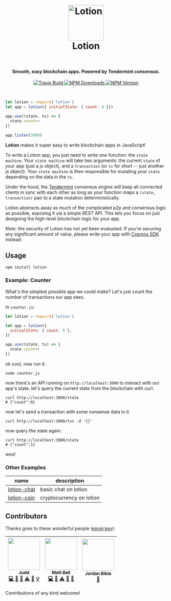 <h1 align="center">
  <br>
  <a href="https://github.com/keppel/lotion"><img src="https://user-images.githubusercontent.com/1269291/33154609-741d0d46-cfb7-11e7-9381-ac82418e8fdc.jpg" alt="Lotion" width="110"></a>
  <br>
      Lotion
  <br>
  <br>
</h1>

<h4 align="center">Smooth, easy blockchain apps. Powered by Tendermint consensus.</h4>

<p align="center">
  <a href="https://travis-ci.org/keppel/lotion">
    <img src="https://img.shields.io/travis/keppel/lotion/master.svg"
         alt="Travis Build">
  </a>
  <a href="https://www.npmjs.com/package/lotion">
    <img src="https://img.shields.io/npm/dm/lotion.svg"
         alt="NPM Downloads">
  </a>
  <a href="https://www.npmjs.com/package/lotion">
    <img src="https://img.shields.io/npm/v/lotion.svg"
         alt="NPM Version">
  </a>
</p>
<br>

```js
let lotion = require('lotion')
let app = lotion({ initialState: { count: 0 }})

app.use((state, tx) => {
  state.count++
})

app.listen(3000)
```

**Lotion** makes it super easy to write blockchain apps in JavaScript!

To write a Lotion app, you just need to write one function: the `state machine`. Your `state machine` will take two arguments: the current `state` of your app (just a js object), and a `transaction` (or `tx` for short -- just another js object). Your `state machine` is then responsible for mutating your `state` depending on the data in the `tx`.

Under the hood, the [Tendermint](https://tendermint.com) consensus engine will keep all connected clients in sync with each other as long as your function maps a `(state, transaction)` pair to a state mutation deterministically.

Lotion abstracts away as much of the complicated p2p and consensus logic as possible, exposing it via a simple REST API. This lets you focus on just designing the high-level blockchain logic for your app.

*Note:* the security of Lotion has not yet been evaluated. If you're securing any significant amount of value, please write your app with [Cosmos SDK](https://github.com/tendermint/basecoin) instead.


## Usage

```
npm install lotion
```

### Example: Counter
What's the simplest possible app we could make? Let's just count the number of transactions our app sees.

in `counter.js`:
```js
let lotion = require('lotion')

let app = lotion({
  initialState: { count: 0 },
})

app.use((state, tx) => {
  state.count++
})
```

ok cool, now run it:
```
node counter.js
```

now there's an API running on `http://localhost:3000` to interact with our app's state. let's query the current state from the blockchain with curl:

```
curl http://localhost:3000/state
# {"count":0}
```

now let's send a transaction with some nonsense data in it

```
curl http://localhost:3000/txs -d '{}'
```

now query the state again:

```
curl http://localhost:3000/state
# {"count":1}
```
woo!

### Other Examples

| name | description |
|------|-------------|
|[lotion-chat](https://github.com/keppel/lotion-chat) | basic chat on lotion |
|[lotion-coin](https://github.com/keppel/lotion-coin) | cryptocurrency on lotion | 







## Contributors

Thanks goes to these wonderful people ([emoji key](https://github.com/kentcdodds/all-contributors#emoji-key)):

<!-- ALL-CONTRIBUTORS-LIST:START - Do not remove or modify this section -->
<!-- prettier-ignore -->
| [<img src="https://avatars2.githubusercontent.com/u/1269291?v=4" width="100px;"/><br /><sub><b>Judd</b></sub>](https://twitter.com/juddkeppel)<br />[💻](https://github.com/keppel/lotion/commits?author=keppel "Code") [📖](https://github.com/keppel/lotion/commits?author=keppel "Documentation") [🤔](#ideas-keppel "Ideas, Planning, & Feedback") [⚠️](https://github.com/keppel/lotion/commits?author=keppel "Tests") [👀](#review-keppel "Reviewed Pull Requests") [💡](#example-keppel "Examples") | [<img src="https://avatars2.githubusercontent.com/u/398285?v=4" width="100px;"/><br /><sub><b>Matt Bell</b></sub>](https://github.com/mappum)<br />[💻](https://github.com/keppel/lotion/commits?author=mappum "Code") [🤔](#ideas-mappum "Ideas, Planning, & Feedback") [⚠️](https://github.com/keppel/lotion/commits?author=mappum "Tests") [🔌](#plugin-mappum "Plugin/utility libraries") [👀](#review-mappum "Reviewed Pull Requests") | [<img src="https://avatars1.githubusercontent.com/u/6021933?v=4" width="100px;"/><br /><sub><b>Jordan Bibla</b></sub>](http://www.jordanbibla.com)<br />[🎨](#design-jolesbi "Design") |
| :---: | :---: | :---: |
<!-- ALL-CONTRIBUTORS-LIST:END -->

Contributions of any kind welcome!